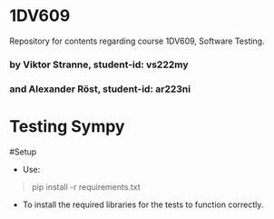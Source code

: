 # 1DV609
Repository for contents regarding course 1DV609, Software Testing.


### by Viktor Stranne, student-id: vs222my
### and Alexander Röst, student-id: ar223ni
# Testing Sympy

#Setup
- Use:
>pip install -r requirements.txt
- To install the required libraries for the tests to function correctly.